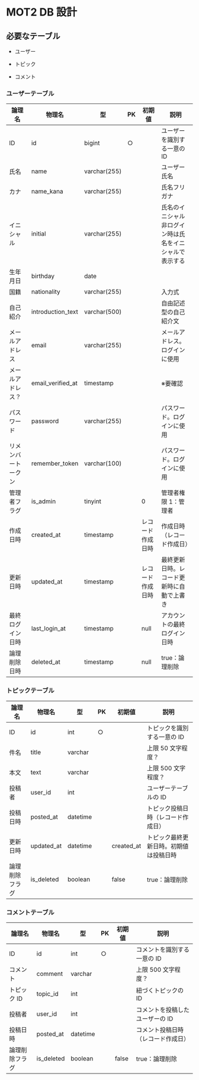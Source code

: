 # MOT2 DB 設計

## 必要なテーブル

- ユーザー

- トピック

- コメント

### ユーザーテーブル

| 論理名             | 物理名            | 型           | PK  | 初期値           | 説明                                                            |
| ------------------ | ----------------- | ------------ | --- | ---------------- | --------------------------------------------------------------- |
| ID                 | id                | bigint       | ○   |                  | ユーザーを識別する一意の ID                                     |
| 氏名               | name              | varchar(255) |     |                  | ユーザー氏名                                                    |
| カナ               | name_kana         | varchar(255) |     |                  | 氏名フリガナ                                                    |
| イニシャル         | initial           | varchar(255) |     |                  | 氏名のイニシャル<br /> 非ログイン時は氏名をイニシャルで表示する |
| 生年月日           | birthday          | date         |     |                  |                                                                 |
| 国籍               | nationality       | varchar(255) |     |                  | 入力式                                                          |
| 自己紹介           | introduction_text | varchar(500) |     |                  | 自由記述型の自己紹介文                                          |
| メールアドレス     | email             | varchar(255) |     |                  | メールアドレス。ログインに使用                                  |
| メールアドレス？   | email_verified_at | timestamp    |     |                  | ※要確認                                                         |
| パスワード         | password          | varchar(255) |     |                  | パスワード。ログインに使用                                      |
| リメンバートークン | remember_token    | varchar(100) |     |                  | パスワード。ログインに使用                                      |
| 管理者フラグ       | is_admin          | tinyint      |     | 0                | 管理者権限 1：管理者                                            |
| 作成日時           | created_at        | timestamp    |     | レコード作成日時 | 作成日時（レコード作成日）                                      |
| 更新日時           | updated_at        | timestamp    |     | レコード作成日時 | 最終更新日時。レコード更新時に自動で上書き                      |
| 最終ログイン日時   | last_login_at     | timestamp    |     | null             | アカウントの最終ログイン日時                                    |
| 論理削除日時       | deleted_at        | timestamp    |     | null             | true：論理削除                                                  |

### トピックテーブル

| 論理名         | 物理名     | 型       | PK  | 初期値     | 説明                                   |
| -------------- | ---------- | -------- | --- | ---------- | -------------------------------------- |
| ID             | id         | int      | ○   |            | トピックを識別する一意の ID            |
| 件名           | title      | varchar  |     |            | 上限 50 文字程度？                     |
| 本文           | text       | varchar  |     |            | 上限 500 文字程度？                    |
| 投稿者         | user_id    | int      |     |            | ユーザーテーブルの ID                  |
| 投稿日時       | posted_at  | datetime |     |            | トピック投稿日時（レコード作成日）     |
| 更新日時       | updated_at | datetime |     | created_at | トピック最終更新日時。初期値は投稿日時 |
| 論理削除フラグ | is_deleted | boolean  |     | false      | true：論理削除                         |

### コメントテーブル

| 論理名         | 物理名     | 型       | PK  | 初期値 | 説明                               |
| -------------- | ---------- | -------- | --- | ------ | ---------------------------------- |
| ID             | id         | int      | ○   |        | コメントを識別する一意の ID        |
| コメント       | comment    | varchar  |     |        | 上限 500 文字程度？                |
| トピック ID    | topic_id   | int      |     |        | 紐づくトピックの ID                |
| 投稿者         | user_id    | int      |     |        | コメントを投稿したユーザーの ID    |
| 投稿日時       | posted_at  | datetime |     |        | コメント投稿日時（レコード作成日） |
| 論理削除フラグ | is_deleted | boolean  |     | false  | true：論理削除                     |
